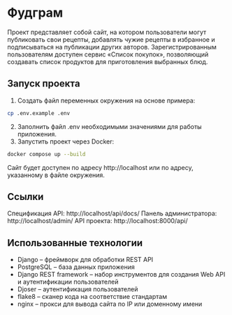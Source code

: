 # Фудграм

Проект представляет собой сайт, на котором пользователи могут публиковать свои рецепты, добавлять чужие рецепты в избранное и подписываться на публикации других авторов. Зарегистрированным пользователям доступен сервис «Список покупок», позволяющий создавать список продуктов для приготовления выбранных блюд.

## Запуск проекта

1. Создать файл переменных окружения на основе примера:

```bash
cp .env.example .env
```
2. Заполнить файл .env необходимыми значениями для работы приложения.
3. Запустить проект через Docker:
```bash
docker compose up --build
```

Сайт будет доступен по адресу http://localhost или по адресу, указанному в файле окружения.

## Ссылки
Спецификация API: http://localhost/api/docs/
Панель администратора: http://localhost/admin/
API проекта: http://localhost:8000/api/

## Использованные технологии
- Django – фреймворк для обработки REST API
- PostgreSQL – база данных приложения
- Django REST framework – набор инструментов для создания Web API и аутентификации пользователей
- Djoser – аутентификация пользователей
- flake8 – сканер кода на соответствие стандартам
- nginx – прокси для вывода сайта по IP или доменному имени